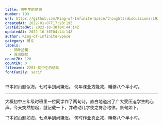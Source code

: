 ```yaml
---
title: 初中生的绝句
number: 193
url: https://github.com/King-of-Infinite-Space/thoughts/discussions/193
createdAt: 2022-01-07T17:28:19Z
lastEditedAt: 2022-10-30T04:44:14Z
updatedAt: 2022-10-30T04:44:14Z
author: King-of-Infinite-Space
category: 博文
labels:
  - 撷叶拾英
  - 浅词拙句
countZH: 120
countEN: 0
filename: 2201-初中生的绝句
fontFamily: serif
---
```


书本如山题似海，七时半到尚嫌迟。
何年课业方能减，睡够八个半小时。

---

大概初中三年级时班里一位同学作了两句诗，直白地道出了广大受压迫学生的心声。今天突然想起，就记载一下，并改动几字使之符合格律。原句如下。

书本如山题如海，七点半到尚嫌迟。
何时作业真正减，睡够八个半小时。
<img src='https://count.lnfinite.space/post/44.svg?plus=1' width='0' height='0' />